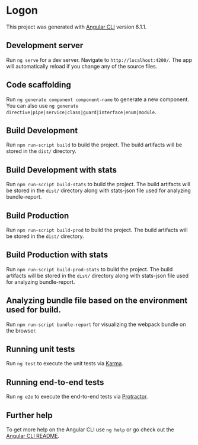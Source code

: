 # Logon

This project was generated with [Angular CLI](https://github.com/angular/angular-cli) version 6.1.1.

## Development server

Run `ng serve` for a dev server. Navigate to `http://localhost:4200/`. The app will automatically reload if you change any of the source files.

## Code scaffolding

Run `ng generate component component-name` to generate a new component. You can also use `ng generate directive|pipe|service|class|guard|interface|enum|module`.

## Build Development

Run `npm run-script build` to build the project. The build artifacts will be stored in the `dist/` directory. 

## Build Development with stats

Run `npm run-script build-stats` to build the project. The build artifacts will be stored in the `dist/` directory along with stats-json file used for
analyzing bundle-report.


## Build Production

Run `npm run-script build-prod` to build the project. The build artifacts will be stored in the `dist/` directory. 

## Build Production with stats

Run `npm run-script build-prod-stats` to build the project. The build artifacts will be stored in the `dist/` directory along with stats-json file used for
analyzing bundle-report. 

## Analyzing bundle file based on  the environment used for build.

Run `npm run-script bundle-report` for visualizing the 
webpack bundle on the browser.

## Running unit tests

Run `ng test` to execute the unit tests via [Karma](https://karma-runner.github.io).

## Running end-to-end tests

Run `ng e2e` to execute the end-to-end tests via [Protractor](http://www.protractortest.org/).

## Further help

To get more help on the Angular CLI use `ng help` or go check out the [Angular CLI README](https://github.com/angular/angular-cli/blob/master/README.md).
